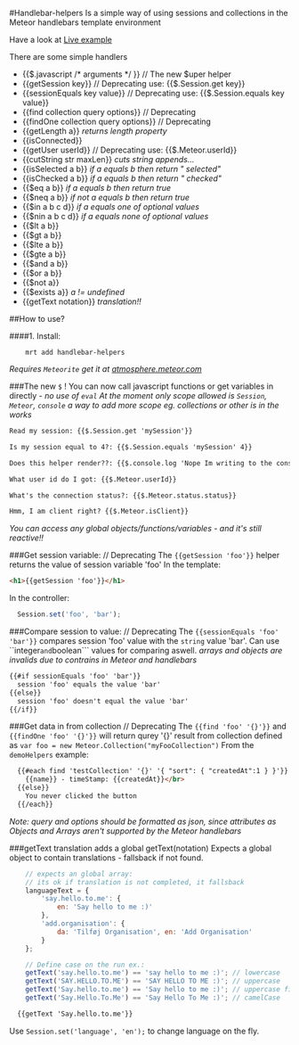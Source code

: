 #Handlebar-helpers
Is a simple way of using sessions and collections in the Meteor handlebars template environment

Have a look at [Live example](http://handlebar-helpers.meteor.com/)

There are some simple handlers
* {{$.javascript /* arguments */ }}  // The new $uper helper
* {{getSession key}} // Deprecating use: {{$.Session.get key}}
* {{sessionEquals key value}} // Deprecating use: {{$.Session.equals key value}}
* {{find collection query options}} // Deprecating 
* {{findOne collection query options}} // Deprecating
* {{getLength a}} *returns length property*
* {{isConnected}}
* {{getUser userId}} // Deprecating use: {{$.Meteor.userId}}
* {{cutString str maxLen}} *cuts string appends...*
* {{isSelected a b}} *if a equals b then return " selected"*
* {{isChecked a b}} *if a equals b then return " checked"*
* {{$eq a b}} *if a equals b then return true*
* {{$neq a b}} *if not a equals b then return true*
* {{$in a b c d}} *if a equals one of optional values*
* {{$nin a b c d}} *if a equals none of optional values*
* {{$lt a b}}
* {{$gt a b}}
* {{$lte a b}}
* {{$gte a b}}
* {{$and a b}}
* {{$or a b}}
* {{$not a}}
* {{$exists a}} *a != undefined*
* {{getText notation}} *translation!!*

##How to use?

####1. Install:
```
    mrt add handlebar-helpers
```
*Requires ```Meteorite``` get it at [atmosphere.meteor.com](https://atmosphere.meteor.com)*


###The new `$` !
You can now call javascript functions or get variables in directly - *no use of `eval`*
*At the moment only scope allowed is `Session`, `Meteor`, `console` a way to add more scope eg. collections or other is in the works*
```html
Read my session: {{$.Session.get 'mySession'}}

Is my session equal to 4?: {{$.Session.equals 'mySession' 4}}

Does this helper render??: {{$.console.log 'Nope Im writing to the console log...'}}

What user id do I got: {{$.Meteor.userId}}

What's the connection status?: {{$.Meteor.status.status}}

Hmm, I am client right? {{$.Meteor.isClient}}
```
*You can access any global objects/functions/variables - and it's still reactive!!*

###Get session variable: // Deprecating
The ```{{getSession 'foo'}}``` helper returns the value of session variable 'foo'
In the template:
```html
<h1>{{getSession 'foo'}}</h1>
``` 
In the controller:
```js
  Session.set('foo', 'bar');
```
###Compare session to value: // Deprecating
The ```{{sessionEquals 'foo' 'bar'}}``` compares session 'foo' value with the ```string``` value 'bar'.
Can use ``integer``` and ```boolean``` values for comparing aswell. *arrays and objects are invalids due to contrains in Meteor and handlebars*
```html
{{#if sessionEquals 'foo' 'bar'}}
  session 'foo' equals the value 'bar'
{{else}}
  session 'foo' doesn't equal the value 'bar'
{{/if}}
```
###Get data in from collection // Deprecating
The ```{{find 'foo' '{}'}}``` and ```{{findOne 'foo' '{}'}}``` will return qurey '{}' result from collection defined as ```var foo = new Meteor.Collection("myFooCollection")```
From the ```demoHelpers``` example:

```html
  {{#each find 'testCollection' '{}' '{ "sort": { "createdAt":1 } }'}}
    {{name}} - timeStamp: {{createdAt}}</br>
  {{else}}
    You never clicked the button
  {{/each}}
```
*Note: query and options should be formatted as json, since attributes as Objects and Arrays aren't supported by the Meteor handlebars*

###getText translation
adds a global getText(notation)
Expects a global object to contain translations - fallsback if not found.
```js
    // expects an global array: 
    // its ok if translation is not completed, it fallsback
    languageText = {
        'say.hello.to.me': { 
            en: 'Say hello to me :)'
        },
        'add.organisation': { 
            da: 'Tilføj Organisation', en: 'Add Organisation' 
        }
    };

    // Define case on the run ex.:
    getText('say.hello.to.me') == 'say hello to me :)'; // lowercase
    getText('SAY.HELLO.TO.ME') == 'SAY HELLO TO ME :)'; // uppercase
    getText('Say.hello.to.me') == 'Say hello to me :)'; // uppercase first letter, rest lowercase
    getText('Say.Hello.To.Me') == 'Say Hello To Me :)'; // camelCase

```

```html
  {{getText 'Say.hello.to.me'}}
```
Use `Session.set('language', 'en');` to change language on the fly.

